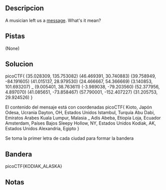 ## Descripcion
A musician left us a [message](https://jupiter.challenges.picoctf.org/static/d5570d48262dbba2a31f2a940409ad9d/message.txt). What's it mean?

## Pistas
(None)

## Solucion
picoCTF{
(35.028309, 135.753082)
(46.469391, 30.740883)
(39.758949, -84.191605)
(41.015137, 28.979530)
(24.466667, 54.366669)
(3.140853, 101.693207)
_
(9.005401, 38.763611)
(-3.989038, -79.203560)
(52.377956, 4.897070)
(41.085651, -73.858467)
(57.790001, -152.407227)
(31.205753, 29.924526)
}

El contenido del mensaje está con coordenadas
picoCTF{
Kioto, Japón
Odesa, Ucrania
Dayton, OH, Estados Unidos
Istambul, Turquía
Abu Dabi, Emiratos Arabes
Kuala Lumpur, Malasia
_
Adís Abeba, Etiopía
Loja, Ecuador
Amsterdam, Países Bajos
Sleepy Hollow, NY, Estados Unidos
Kodiak, AK, Estados Unidos
Alexandria, Egipto
}

Se toma la primer letra de cada ciudad para formar la bandera

## Bandera
picoCTF{KODIAK_ALASKA}

## Notas




